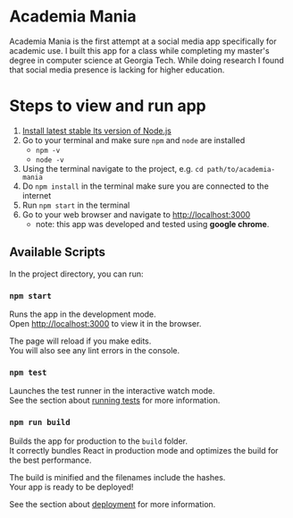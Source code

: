 # Academia Mania

Academia Mania is the first attempt at a social media app specifically for academic use. I built this app for a class while completing my master's degree in computer science at Georgia Tech. While doing research I found that social media presence is lacking for higher education.



# Steps to view and run app
1. [Install latest stable lts version of Node.js](https://nodejs.org/en/)
2. Go to your terminal and make sure `npm` and `node` are installed
   * `npm -v`
   * `node -v`
3. Using the terminal navigate to the project, e.g. `cd path/to/academia-mania`
4. Do `npm install` in the terminal make sure you are connected to the internet
5. Run `npm start` in the terminal
6. Go to your web browser and navigate to [http://localhost:3000](http://localhost:3000)
   * note: this app was developed and tested using **google chrome**.

## Available Scripts

In the project directory, you can run:

### `npm start`

Runs the app in the development mode.<br />
Open [http://localhost:3000](http://localhost:3000) to view it in the browser.

The page will reload if you make edits.<br />
You will also see any lint errors in the console.

### `npm test`

Launches the test runner in the interactive watch mode.<br />
See the section about [running tests](https://facebook.github.io/create-react-app/docs/running-tests) for more information.

### `npm run build`

Builds the app for production to the `build` folder.<br />
It correctly bundles React in production mode and optimizes the build for the best performance.

The build is minified and the filenames include the hashes.<br />
Your app is ready to be deployed!

See the section about [deployment](https://facebook.github.io/create-react-app/docs/deployment) for more information.
